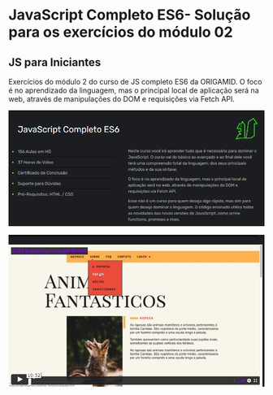 # JavaScript Completo ES6- Solução para os exercícios do módulo 02

## JS para Iniciantes

Exercícios do módulo 2 do curso de JS completo ES6 da ORIGAMID. O foco é no aprendizado da linguagem, mas o principal local de aplicação será na web, através de manipulações do DOM e requisições via Fetch API.

![](https://github.com/Clara-Pacheco/Exercicios-JavaScript-Completo-ES6-Origamid/blob/main/JavaScript%20Completo%20ES6%2B.png)

![](https://github.com/Clara-Pacheco/Exercicios-JavaScript-Completo-ES6-Origamid/blob/main/JavaScript%20Completo%20ES6.png)